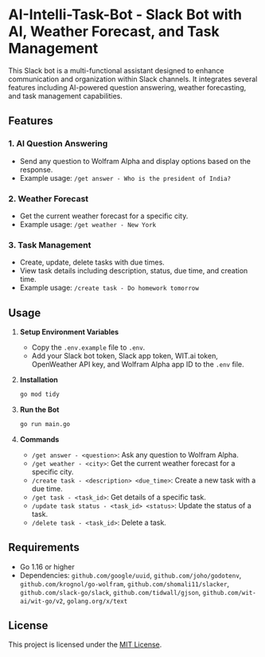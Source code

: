 # AI-Intelli-Task-Bot -  Slack Bot with AI, Weather Forecast, and Task Management

This Slack bot is a multi-functional assistant designed to enhance communication and organization within Slack channels. It integrates several features including AI-powered question answering, weather forecasting, and task management capabilities.

## Features

### 1. AI Question Answering
- Send any question to Wolfram Alpha and display options based on the response.
- Example usage: `/get answer - Who is the president of India?`

### 2. Weather Forecast
- Get the current weather forecast for a specific city.
- Example usage: `/get weather - New York`

### 3. Task Management
- Create, update, delete tasks with due times.
- View task details including description, status, due time, and creation time.
- Example usage: `/create task - Do homework tomorrow`

## Usage

1. **Setup Environment Variables**
   - Copy the `.env.example` file to `.env`.
   - Add your Slack bot token, Slack app token, WIT.ai token, OpenWeather API key, and Wolfram Alpha app ID to the `.env` file.

2. **Installation**
   ```bash
   go mod tidy
   ```

3. **Run the Bot**
   ```bash
   go run main.go
   ```

4. **Commands**
   - `/get answer - <question>`: Ask any question to Wolfram Alpha.
   - `/get weather - <city>`: Get the current weather forecast for a specific city.
   - `/create task - <description> <due_time>`: Create a new task with a due time.
   - `/get task - <task_id>`: Get details of a specific task.
   - `/update task status - <task_id> <status>`: Update the status of a task.
   - `/delete task - <task_id>`: Delete a task.

## Requirements

- Go 1.16 or higher
- Dependencies: `github.com/google/uuid`, `github.com/joho/godotenv`, `github.com/krognol/go-wolfram`, `github.com/shomali11/slacker`, `github.com/slack-go/slack`, `github.com/tidwall/gjson`, `github.com/wit-ai/wit-go/v2`, `golang.org/x/text`

## License

This project is licensed under the [MIT License](LICENSE).
